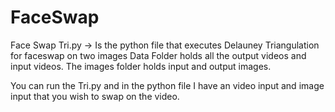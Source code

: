 # FaceSwap

Face Swap 
Tri.py -> Is the python file that executes Delauney Triangulation for faceswap on two images
Data Folder holds all the output videos and input videos. The images folder holds input and output images.

You can run the Tri.py and in the python file I have an video input and image input that you wish to swap
on the video. 
